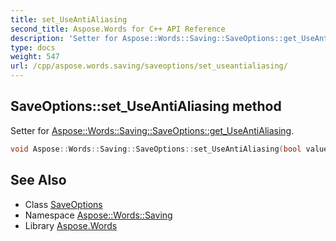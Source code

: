 ```yaml
---
title: set_UseAntiAliasing
second_title: Aspose.Words for C++ API Reference
description: 'Setter for Aspose::Words::Saving::SaveOptions::get_UseAntiAliasing.'
type: docs
weight: 547
url: /cpp/aspose.words.saving/saveoptions/set_useantialiasing/
---
```

## SaveOptions::set_UseAntiAliasing method


Setter for [Aspose::Words::Saving::SaveOptions::get_UseAntiAliasing](../get_useantialiasing/).

```cpp
void Aspose::Words::Saving::SaveOptions::set_UseAntiAliasing(bool value)
```

## See Also

* Class [SaveOptions](../)
* Namespace [Aspose::Words::Saving](../../)
* Library [Aspose.Words](../../../)
